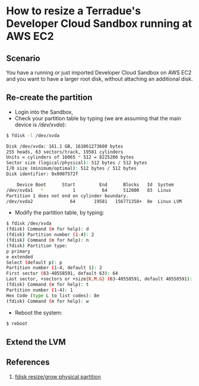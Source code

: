 How to resize a Terradue's Developer Cloud Sandbox running at AWS EC2
=====================================================================

Scenario
--------

You have a running or just imported Developer Cloud Sandbox on AWS EC2 and you want to have a larger root disk, without attaching an additional disk.

Re-create the partition
-----------------------

* Login into the Sandbox,
* Check your partition table by typing (we are assuming that the main device is */dev/xvda*):
```bash
$ fdisk -l /dev/xvda

Disk /dev/xvda: 161.1 GB, 161061273600 bytes
255 heads, 63 sectors/track, 19581 cylinders
Units = cylinders of 16065 * 512 = 8225280 bytes
Sector size (logical/physical): 512 bytes / 512 bytes
I/O size (minimum/optimal): 512 bytes / 512 bytes
Disk identifier: 0x0007572f

    Device Boot      Start         End      Blocks   Id  System
/dev/xvda1   *           1          64      512000   83  Linux
Partition 1 does not end on cylinder boundary.
/dev/xvda2              64       19581   156771358+  8e  Linux LVM
```

* Modify the partition table, by typing:
```bash
$ fdisk /dev/xvda
(fdisk) Command (m for help): d
(fdisk) Partition number (1-4): 2
(fdisk) Command (m for help): n
(fdisk) Partition type:
p primary
e extended
Select (default p): p
Partition number (1-4, default 1): 2
First sector (63-40558591, default 63): 64
Last sector, +sectors or +size{K,M,G} (63-40558591, default 40558591): [PRESS ENTER TO ACCEPT LARGEST DEFAULT]
(fdisk) Command (m for help): t
Partition number (1-4): 1
Hex Code (type L to list codes): 8e
(fdisk) Command (m for help): w
```

* Reboot the system:
```bash
$ reboot
```

Extend the LVM
---------------


References
----------

1. [fdisk resize/grow physical partition](http://litwol.com/content/fdisk-resizegrow-physical-partition-without-losing-data-linodecom)
